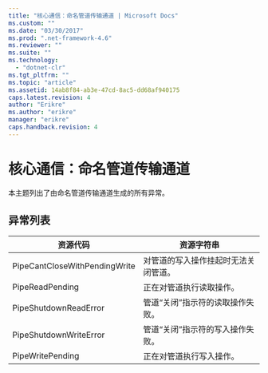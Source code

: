 ```yaml
---
title: "核心通信：命名管道传输通道 | Microsoft Docs"
ms.custom: ""
ms.date: "03/30/2017"
ms.prod: ".net-framework-4.6"
ms.reviewer: ""
ms.suite: ""
ms.technology: 
  - "dotnet-clr"
ms.tgt_pltfrm: ""
ms.topic: "article"
ms.assetid: 14ab8f84-ab3e-47cd-8ac5-dd68af940175
caps.latest.revision: 4
author: "Erikre"
ms.author: "erikre"
manager: "erikre"
caps.handback.revision: 4
---
```

# 核心通信：命名管道传输通道
本主题列出了由命名管道传输通道生成的所有异常。  
  
## 异常列表  
  
|资源代码|资源字符串|  
|----------|-----------|  
|PipeCantCloseWithPendingWrite|对管道的写入操作挂起时无法关闭管道。|  
|PipeReadPending|正在对管道执行读取操作。|  
|PipeShutdownReadError|管道“关闭”指示符的读取操作失败。|  
|PipeShutdownWriteError|管道“关闭”指示符的写入操作失败。|  
|PipeWritePending|正在对管道执行写入操作。|